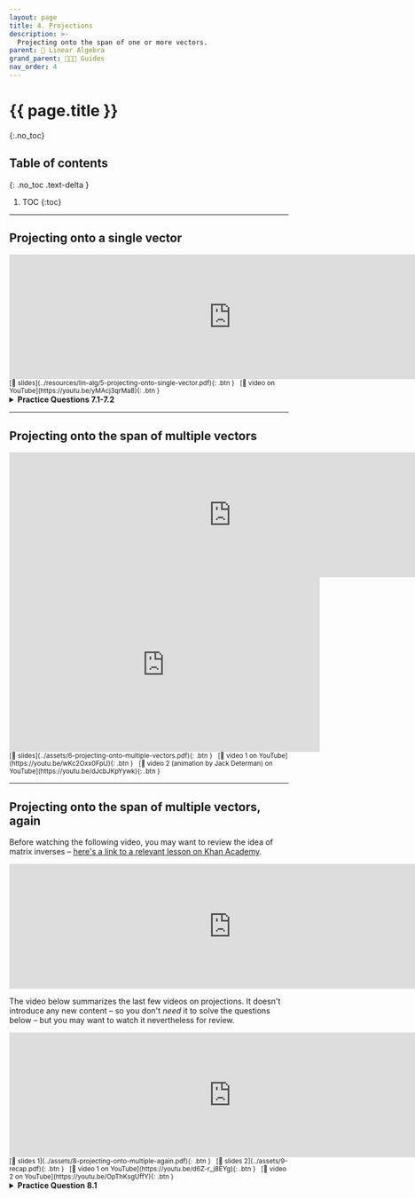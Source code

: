 ```yaml
---
layout: page
title: 4. Projections
description: >-
  Projecting onto the span of one or more vectors.
parent: 🧮 Linear Algebra
grand_parent: 🧑‍🤝‍🧑 Guides
nav_order: 4
---
```


# {{ page.title }}
{:.no_toc}

## Table of contents
{: .no_toc .text-delta }

1. TOC
{:toc}

---

<script type="text/javascript" async src="https://cdnjs.cloudflare.com/ajax/libs/mathjax/2.7.7/MathJax.js?config=TeX-MML-AM_CHTML"> </script>

## Projecting onto a single vector

<center>

<iframe width="800" height="225" src="https://www.youtube.com/embed/yMAcj3qrMa8?si=ZxOHPAT_RFGOSDUx" title="YouTube video player" frameborder="0" allow="accelerometer; autoplay; clipboard-write; encrypted-media; gyroscope; picture-in-picture; web-share" referrerpolicy="strict-origin-when-cross-origin" allowfullscreen></iframe>
</center>

<small>
[📝 slides](../resources/lin-alg/5-projecting-onto-single-vector.pdf){: .btn } &nbsp; [🎥 video on YouTube](https://youtu.be/yMAcj3qrMa8){: .btn }
</small>

<details markdown="1">

<summary><b>Practice Questions 7.1-7.2</b></summary>

**Question 7.1**

Before we get into any calculations, we'll start by recapping the most recent video through some proofs. Our conclusion was that the vector in $$\text{span}(\vec x)$$ that was closest to $$\vec y$$ was the vector $$w^* \vec x$$, where:

$$w^* = \frac{\vec x \cdot \vec y}{\vec x \cdot \vec x}$$

**(a)** Use the dot product to show that $$\vec y - w^* \vec x$$ is orthogonal to $$\vec x$$.

**(b)** Consider the function $$\text{error}(w) = \lVert \vec y - w \vec x \rVert$$. Note that $$\text{error}$$ takes in a single real number as input and returns a single real number as output.

Show, using **calculus**, that $$w^*$$ minimizes $$\text{error}(w)$$. _Hint: Note that minimizing $$\lVert \vec y - w \vec x \rVert$$ is equivalent to minimizing $$\lVert \vec y - w \vec x \rVert^2$$, and that if $$\vec v$$ is a vector, then $$\lVert \vec v \rVert^2 = \vec v \cdot \vec v$$._

---

**Question 7.2**

Vectors get lonely, and so we will give each vector one friend to keep them company.

Specifically, if $$\vec{v} = \begin{bmatrix} v_1 \\ v_2 \end{bmatrix}$$, $$\vec{v}_f$$ is the friend of $$\vec v$$, where $$\vec{v}_f = \begin{bmatrix} -v_2 \\ v_1 \end{bmatrix}$$.

**(a)** Prove that $$\vec{v}$$ and $$\vec{v}_f$$ are orthogonal.

Now, consider the vectors $$\vec{c}$$ and $$\vec{d}$$ defined below:

$$\vec{c} = \begin{bmatrix} 1 \\ 7 \end{bmatrix} \qquad \vec{d} = \begin{bmatrix} -2 \\ 1 \end{bmatrix}$$

The next few parts ask you to write various vectors as scalar multiples of either $$\vec c$$, $$\vec{c}_f$$, $$\vec{d}$$, or $$\vec{d}_f$$, where $$\vec{c}_f$$ and $$\vec{d}_f$$ are the friends of $$\vec{c}$$ and $$\vec{d}$$, respectively. In each part, you should select one of the four vectors provided, and fill a scalar in the blank. Part of part (b) is done for you.

**(b)** A vector in $$\text{span}(\vec d)$$ that is twice as long as $$\vec d$$.

$$\underset{\text{scalar goes here}}{\underline{\hspace{0.5in}}} \qquad \times \qquad \qquad \underbrace{\vec{c} \qquad \qquad \vec{c}_f \qquad \qquad \boxed{\vec{d}} \qquad \qquad \vec{d}_f}_{\text{pick one of these four}}$$

**(c)** The projection of $$\vec c$$ onto $$\text{span}(\vec d)$$.

$$\underset{\text{scalar goes here}}{\underline{\hspace{0.5in}}} \qquad \times \qquad \qquad \underbrace{\vec{c} \qquad \qquad \vec{c}_f \qquad \qquad \vec{d} \qquad \qquad \vec{d}_f}_{\text{pick one of these four}}$$

**(d)** The error vector of the projection of $$\vec c$$ onto $$\text{span}(\vec d)$$.

$$\underset{\text{scalar goes here}}{\underline{\hspace{0.5in}}} \qquad \times \qquad \qquad \underbrace{\vec{c} \qquad \qquad \vec{c}_f \qquad \qquad \vec{d} \qquad \qquad \vec{d}_f}_{\text{pick one of these four}}$$

**(e)** The projection of $$\vec d$$ onto $$\text{span}(\vec c)$$.

$$\underset{\text{scalar goes here}}{\underline{\hspace{0.5in}}} \qquad \times \qquad \qquad \underbrace{\vec{c} \qquad \qquad \vec{c}_f \qquad \qquad \vec{d} \qquad \qquad \vec{d}_f}_{\text{pick one of these four}}$$

**(f)** The error vector of the projection of $$\vec d$$ onto $$\text{span}(\vec c)$$.

$$\underset{\text{scalar goes here}}{\underline{\hspace{0.5in}}} \qquad \times \qquad \qquad \underbrace{\vec{c} \qquad \qquad \vec{c}_f \qquad \qquad \vec{d} \qquad \qquad \vec{d}_f}_{\text{pick one of these four}}$$

_Note that this question appeared in an exam for the class these videos are from!_

</details>

---

## Projecting onto the span of multiple vectors

<center>
<iframe width="800" height="225" src="https://www.youtube.com/embed/wKc2Oxx0FpU?si=I6765VyHA9SkxZYe" title="YouTube video player" frameborder="0" allow="accelerometer; autoplay; clipboard-write; encrypted-media; gyroscope; picture-in-picture; web-share" referrerpolicy="strict-origin-when-cross-origin" allowfullscreen></iframe>

<iframe width="560" height="315" src="https://www.youtube.com/embed/dJcbJKpYywk?si=lVLDKPQs2iUc6P9K" title="YouTube video player" frameborder="0" allow="accelerometer; autoplay; clipboard-write; encrypted-media; gyroscope; picture-in-picture; web-share" referrerpolicy="strict-origin-when-cross-origin" allowfullscreen></iframe>
</center>

<small>
[📝 slides](../assets/6-projecting-onto-multiple-vectors.pdf){: .btn } &nbsp; [🎥 video 1 on YouTube](https://youtu.be/wKc2Oxx0FpU){: .btn } &nbsp; [🎥 video 2 (animation by Jack Determan) on YouTube](https://youtu.be/dJcbJKpYywk){: .btn }
</small>


---

## Projecting onto the span of multiple vectors, again

Before watching the following video, you may want to review the idea of matrix inverses – [here's a link to a relevant lesson on Khan Academy](https://www.khanacademy.org/math/precalculus/matrices/intro-to-matrix-inverses/v/inverse-matrix-introduction).

<center>
<iframe width="800" height="225" src="https://www.youtube.com/embed/d6Z-r_j8EYg?si=DB8uhRCZYmrSVoqP" title="YouTube video player" frameborder="0" allow="accelerometer; autoplay; clipboard-write; encrypted-media; gyroscope; picture-in-picture; web-share" referrerpolicy="strict-origin-when-cross-origin" allowfullscreen></iframe>
</center>

The video below summarizes the last few videos on projections. It doesn't introduce any new content – so you don't _need_ it to solve the questions below – but you may want to watch it nevertheless for review.

<center>
<iframe width="800" height="225" src="https://www.youtube.com/embed/OpThKsgUffY?si=00scur_99TqGvLih" title="YouTube video player" frameborder="0" allow="accelerometer; autoplay; clipboard-write; encrypted-media; gyroscope; picture-in-picture; web-share" referrerpolicy="strict-origin-when-cross-origin" allowfullscreen></iframe>
</center>

<small>
[📝 slides 1](../assets/8-projecting-onto-multiple-again.pdf){: .btn } &nbsp; [📝 slides 2](../assets/9-recap.pdf){: .btn } &nbsp; [🎥 video 1 on YouTube](https://youtu.be/d6Z-r_j8EYg){: .btn } &nbsp; [🎥 video 2 on YouTube](https://youtu.be/OpThKsgUffY){: .btn }
</small>

<details markdown="1">

<summary><b>Practice Question 8.1</b></summary>

**Question 8.1**

Consider the vectors $$\vec{u}$$, $$\vec{v}$$, defined below:

$$\vec{u} = \begin{bmatrix} 1 \\ 0 \\ 0 \end{bmatrix} \qquad \vec{v} = \begin{bmatrix} 0 \\ 1 \\ 1 \end{bmatrix}$$

We define $$X \in \mathbb{R}^{3 \times 2}$$ to be the matrix whose first column is $$\vec u$$ and whose second column is $$\vec v$$.

**(a)** In this part only, let $$\vec y = \begin{bmatrix} -1 \\ k \\ 252 \end{bmatrix}$$. Find a scalar $$k$$ such that $$\vec y$$ is in $$\text{span}(\vec u, \vec v)$$.

**(b)** Show that:

$$(X^TX)^{-1}X^T = \begin{bmatrix} 1 & 0 & 0 \\ 0 & \frac{1}{2} & \frac{1}{2} \end{bmatrix}$$

_Hint: If $$A = \begin{bmatrix} a_1 & 0 \\ 0 & a_2 \end{bmatrix}$$, then $$A^{-1} = \begin{bmatrix} \frac{1}{a_1} & 0 \\ 0 & \frac{1}{a_2} \end{bmatrix}$$._

**(c)** Now, let $$\vec y = \begin{bmatrix} 4 \\ 2 \\ 8 \end{bmatrix}$$.

Find scalars $$a$$ and $$b$$ such that $$a \vec u + b \vec v$$ is the vector in $$\text{span}(\vec u, \vec v)$$ that is as close to $$\vec y$$ as possible.

**(d)** Let $$\vec e = \vec y - (a \vec u + b \vec v)$$, where $$a$$ and $$b$$ are the values you found in part (c).

You should notice that the sum of the entries in $$\vec e$$ is 0. Why is that the case?

</details>